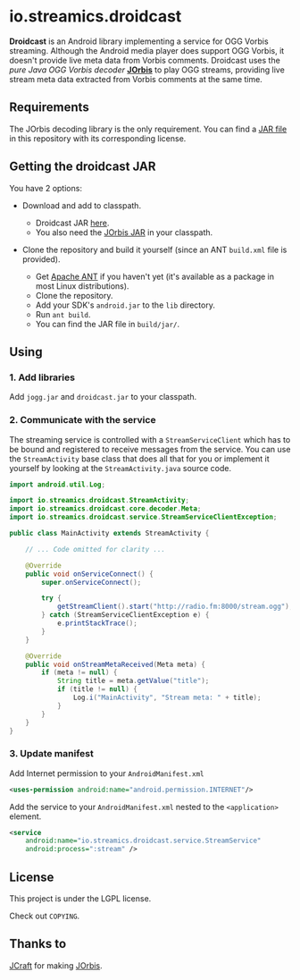# io.streamics.droidcast

**Droidcast** is an Android library implementing a service for OGG Vorbis
streaming. Although the Android media player does support OGG Vorbis, it
doesn't provide live meta data from Vorbis comments. Droidcast uses the
*pure Java OGG Vorbis decoder* **[JOrbis](http://www.jcraft.com/jorbis/)**
to play OGG streams, providing live stream meta data extracted from Vorbis
comments at the same time.

## Requirements

The JOrbis decoding library is the only requirement. You can find a
[JAR file](/lib) in this repository with its corresponding license.

## Getting the droidcast JAR

You have 2 options:

* Download and add to classpath.
    * Droidcast JAR [here](/droidcast.jar).
    * You also need the [JOrbis JAR](/lib) in your classpath.

* Clone the repository and build it yourself (since an ANT `build.xml` file
  is provided).
    * Get [Apache ANT](http://ant.apache.org/) if you haven't yet (it's
      available as a package in most Linux distributions).
    * Clone the repository.
    * Add your SDK's `android.jar` to the `lib` directory.
    * Run `ant build`.
    * You can find the JAR file in `build/jar/`.

## Using

### 1. Add libraries

Add `jogg.jar` and `droidcast.jar` to your classpath.

### 2. Communicate with the service

The streaming service is controlled with a `StreamServiceClient` which has to
be bound and registered to receive messages from the service. You can use the
`StreamActivity` base class that does all that for you or implement it
yourself by looking at the `StreamActivity.java` source code.

```java
import android.util.Log;

import io.streamics.droidcast.StreamActivity;
import io.streamics.droidcast.core.decoder.Meta;
import io.streamics.droidcast.service.StreamServiceClientException;

public class MainActivity extends StreamActivity {

    // ... Code omitted for clarity ...

    @Override
    public void onServiceConnect() {
        super.onServiceConnect();

        try {
            getStreamClient().start("http://radio.fm:8000/stream.ogg");
        } catch (StreamServiceClientException e) {
            e.printStackTrace();
        }
    }

    @Override
    public void onStreamMetaReceived(Meta meta) {
        if (meta != null) {
            String title = meta.getValue("title");
            if (title != null) {
                Log.i("MainActivity", "Stream meta: " + title);
            }
        }
    }
}
```

### 3. Update manifest

Add Internet permission to your `AndroidManifest.xml`

```xml
<uses-permission android:name="android.permission.INTERNET"/>
```

Add the service to your `AndroidManifest.xml` nested to the `<application>`
element.

```xml
<service
    android:name="io.streamics.droidcast.service.StreamService"
    android:process=":stream" />
```

## License

This project is under the LGPL license.

Check out `COPYING`.

## Thanks to

[JCraft](http://www.jcraft.com/) for making
[JOrbis](http://www.jcraft.com/jorbis/).
